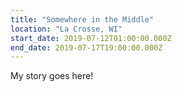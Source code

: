 ```yaml
---
title: "Somewhere in the Middle"
location: "La Crosse, WI"
start_date: 2019-07-12T01:00:00.000Z
end_date: 2019-07-17T19:00:00.000Z
---
```


My story goes here!
